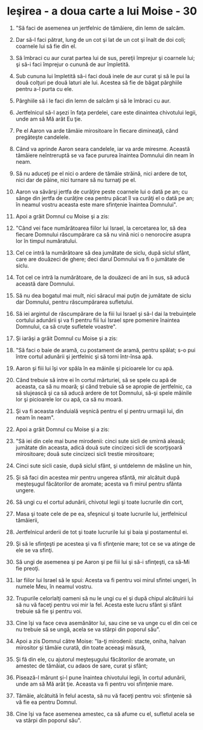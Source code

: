 # Ie&#351;irea - a doua carte a lui Moise - 30

1. "Să faci de asemenea un jertfelnic de tămâiere, din lemn de salcâm. 

2. Dar să-l faci pătrat, lung de un cot şi lat de un cot şi înalt de doi coli; coarnele lui să fie din el. 

3. Să îmbraci cu aur curat partea lui de sus, pereţii împrejur şi coarnele lui; şi să-i faci împrejur o cunună de aur împletită. 

4. Sub cununa lui împletită să-i faci două inele de aur curat şi să le pui la două colţuri pe două laturi ale lui. Acestea să fie de băgat pârghiile pentru a-l purta cu ele. 

5. Pârghiile să i le faci din lemn de salcâm şi să le îmbraci cu aur. 

6. Jertfelnicul să-l aşezi în faţa perdelei, care este dinaintea chivotului legii, unde am să Mă arăt Eu ţie. 

7. Pe el Aaron va arde tămâie mirositoare în fiecare dimineaţă, când pregăteşte candelele. 

8. Când va aprinde Aaron seara candelele, iar va arde miresme. Această tămâiere neîntreruptă se va face pururea înaintea Domnului din neam în neam. 

9. Să nu aduceţi pe el nici o ardere de tămâie străină, nici ardere de tot, nici dar de pâine, nici turnare să nu turnaţi pe el. 

10. Aaron va săvârşi jertfa de curăţire peste coarnele lui o dată pe an; cu sânge din jertfa de curăţire cea pentru păcat îl va curăţi el o dată pe an; în neamul vostru aceasta este mare sfinţenie înaintea Domnului". 

11. Apoi a grăit Domnul cu Moise şi a zis: 

12. "Când vei face numărătoarea fiilor lui Israel, la cercetarea lor, să dea fiecare Domnului răscumpărare ca să nu vină nici o nenorocire asupra lor în timpul număratului. 

13. Cel ce intră la numărătoare să dea jumătate de siclu, după siclul sfânt, care are douăzeci de ghere; deci darul Domnului va fi o jumătate de siclu. 

14. Tot cel ce intră la numărătoare, de la douăzeci de ani în sus, să aducă această dare Domnului. 

15. Să nu dea bogatul mai mult, nici săracul mai puţin de jumătate de siclu dar Domnului, pentru răscumpărarea sufletului. 

16. Să iei argintul de răscumpărare de la fiii lui Israel şi să-l dai la trebuinţele cortului adunării şi va fi pentru fiii lui Israel spre pomenire înaintea Domnului, ca să cruţe sufletele voastre". 

17. Şi iarăşi a grăit Domnul cu Moise şi a zis: 

18. "Să faci o baie de aramă, cu postament de aramă, pentru spălat; s-o pui între cortul adunării şi jertfelnic şi să torni într-însa apă. 

19. Aaron şi fiii lui îşi vor spăla în ea mâinile şi picioarele lor cu apă. 

20. Când trebuie să intre ei în cortul mărturiei, să se spele cu apă de aceasta, ca să nu moară; şi când trebuie să se apropie de jertfelnic, ca să slujească şi ca să aducă ardere de tot Domnului, să-şi spele mâinile lor şi picioarele lor cu apă, ca să nu moară. 

21. Şi va fi aceasta rânduială veşnică pentru el şi pentru urmaşii lui, din neam în neam". 

22. Apoi a grăit Domnul cu Moise şi a zis: 

23. "Să iei din cele mai bune mirodenii: cinci sute sicli de smirnă aleasă; jumătate din aceasta, adică două sute cincizeci sicli de scorţişoară mirositoare; două sute cincizeci sicli trestie mirositoare; 

24. Cinci sute sicli casie, după siclul sfânt, şi untdelemn de măsline un hin, 

25. Şi să faci din acestea mir pentru ungerea sfântă, mir alcătuit după meşteşugul făcătorilor de aromate; acesta va fi mirul pentru sfânta ungere. 

26. Să ungi cu el cortul adunării, chivotul legii şi toate lucrurile din cort, 

27. Masa şi toate cele de pe ea, sfeşnicul şi toate lucrurile lui, jertfelnicul tămâierii, 

28. Jertfelnicul arderii de tot şi toate lucrurile lui şi baia şi postamentul ei. 

29. Şi să le sfinţeşti pe acestea şi va fi sfinţenie mare; tot ce se va atinge de ele se va sfinţi. 

30. Să ungi de asemenea şi pe Aaron şi pe fiii lui şi să-i sfinţeşti, ca să-Mi fie preoţi. 

31. Iar fiilor lui Israel să le spui: Acesta va fi pentru voi mirul sfintei ungeri, în numele Meu, în neamul vostru. 

32. Trupurile celorlalţi oameni să nu le ungi cu el şi după chipul alcătuirii lui să nu vă faceţi pentru voi mir la fel. Acesta este lucru sfânt şi sfânt trebuie să fie şi pentru voi. 

33. Cine îşi va face ceva asemănător lui, sau cine se va unge cu el din cei ce nu trebuie să se ungă, acela se va stârpi din poporul său". 

34. Apoi a zis Domnul către Moise: "Ia-ţi mirodenii: stacte, oniha, halvan mirositor şi tămâie curată, din toate aceeaşi măsură, 

35. Şi fă din ele, cu ajutorul meşteşugului făcătorilor de aromate, un amestec de tămâiat, cu adaos de sare, curat şi sfânt; 

36. Pisează-l mărunt şi-l pune înaintea chivotului legii, în cortul adunării, unde am să Mă arăt ţie. Aceasta va fi pentru voi sfinţenie mare. 

37. Tămâie, alcătuită în felul acesta, să nu vă faceţi pentru voi: sfinţenie să vă fie ea pentru Domnul. 

38. Cine îşi va face asemenea amestec, ca să afume cu el, sufletul acela se va stârpi din poporul său". 

